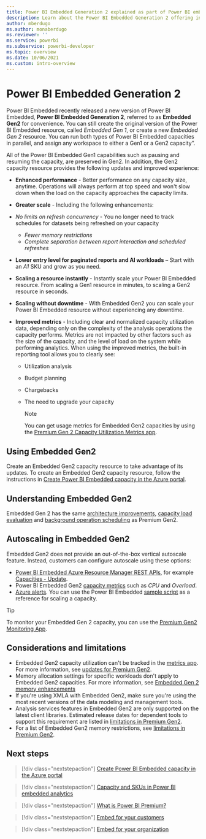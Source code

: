 ```yaml
---
title: Power BI Embedded Generation 2 explained as part of Power BI embedded analytics
description: Learn about the Power BI Embedded Generation 2 offering in Power BI embedded analytics.
author: mberdugo
ms.author: monaberdugo
ms.reviewer: ''
ms.service: powerbi
ms.subservice: powerbi-developer
ms.topic: overview
ms.date: 10/06/2021
ms.custom: intro-overview
---
```


# Power BI Embedded Generation 2

Power BI Embedded recently released a new version of Power BI Embedded, **Power BI Embedded Generation 2**, referred to as **Embedded Gen2** for convenience. You can still create the original version of the Power BI Embedded resource, called *Embedded Gen 1*, or create a new *Embedded Gen 2* resource. You can run both types of Power BI Embedded capacities in parallel, and assign any workspace to either a Gen1 or a Gen2 capacity”.

All of the Power BI Embedded Gen1 capabilities such as pausing and resuming the capacity, are preserved in Gen2. In addition, the Gen2 capacity resource provides the following updates and improved experience:

* **Enhanced performance** - Better performance on any capacity size, anytime. Operations will always perform at top speed and won't slow down when the load on the capacity approaches the capacity limits.
* **Greater scale** - Including the following enhancements:
* *No limits on refresh concurrency* - You no longer need to track schedules for datasets being refreshed on your capacity

  * *Fewer memory restrictions*
  * *Complete separation between report interaction and scheduled refreshes*

* **Lower entry level for paginated reports and AI workloads** – Start with an *A1* SKU and grow as you need.
* **Scaling a resource instantly** - Instantly scale your Power BI Embedded resource. From scaling a Gen1 resource in minutes, to scaling a Gen2 resource in seconds.
* **Scaling without downtime** - With Embedded Gen2 you can scale your Power BI Embedded resource without experiencing any downtime.
* **Improved metrics** - Including clear and normalized capacity utilization data, depending only on the complexity of the analysis operations the capacity performs. Metrics are not impacted by other factors such as the size of the capacity, and the level of load on the system while performing analytics. When using the improved metrics, the built-in reporting tool allows you to clearly see:
  * Utilization analysis
  * Budget planning
  * Chargebacks
  * The need to upgrade your capacity

    >[!NOTE]
    >You can get usage metrics for Embedded Gen2 capacities by using the [Premium Gen 2 Capacity Utilization Metrics app](https://appsource.microsoft.com/product/power-bi/pbi_pcmm.pbipremiumcapacitymonitoringreport?tab=Overview).

## Using Embedded Gen2

Create an Embedded Gen2 capacity resource to take advantage of its updates. To create an Embedded Gen2 capacity resource, follow the instructions in [Create Power BI Embedded capacity in the Azure portal](azure-pbie-create-capacity.md).

## Understanding Embedded Gen2

Embedded Gen 2 has the same [architecture improvements](../../admin/service-premium-architecture.md), [capacity load evaluation](../../admin/service-premium-concepts.md) and [background operation scheduling](../../admin/service-premium-concepts.md#premium-gen2-background-operation-scheduling) as Premium Gen2.

## Autoscaling in Embedded Gen2

Embedded Gen2 does not provide an out-of-the-box vertical autoscale feature. Instead, customers can configure autoscale using these options:

* [Power BI Embedded Azure Resource Manager REST APIs](/rest/api/power-bi-embedded/), for example [Capacities - Update](/rest/api/power-bi-embedded/capacities/update).
* Power BI Embedded Gen2 [capacity metrics](monitor-power-bi-embedded-reference.md#capacities) such as *CPU* and *Overload*.
* [Azure alerts](/azure/azure-monitor/alerts/alerts-overview). You can use the Power BI Embedded [sample script](monitor-power-bi-embedded-reference.md#example-script-for-scaling-a-capacity) as a reference for scaling a capacity.

>[!TIP]
>To monitor your Embedded Gen 2 capacity, you can use the [Premium Gen2 Monitoring App](../../admin/service-premium-gen2-metrics-app.md).

## Considerations and limitations

* Embedded Gen2 capacity utilization can't be tracked in the [metrics app](../../admin/service-admin-premium-monitor-capacity.md). For more information, see [updates for Premium Gen2](../../admin/service-premium-gen2-what-is.md#updates-for-premium-gen2).
* Memory allocation settings for specific workloads don't apply to Embedded Gen2 capacities. For more information, see [Embedded Gen 2 memory enhancements](embedded-capacity.md#embedded-gen-2-memory-enhancements)
* If you're using XMLA with Embedded Gen2, make sure you're using the most recent versions of the data modeling and management tools.
* Analysis services features in Embedded Gen2 are only supported on the latest client libraries. Estimated release dates for dependent tools to support this requirement are listed in [limitations in Premium Gen2](../../admin/service-premium-gen2-what-is.md#limitations-in-premium-gen2).
* For a list of Embedded Gen2 memory restrictions, see [limitations in Premium Gen2](../../admin/service-premium-gen2-what-is.md#limitations-in-premium-gen2).

## Next steps

> [!div class="nextstepaction"]
> [Create Power BI Embedded capacity in the Azure portal](azure-pbie-create-capacity.md)

> [!div class="nextstepaction"]
> [Capacity and SKUs in Power BI embedded analytics](embedded-capacity.md)

> [!div class="nextstepaction"]
> [What is Power BI Premium?](../../admin/service-premium-what-is.md)

> [!div class="nextstepaction"]
>[Embed for your customers](embed-sample-for-customers.md)

> [!div class="nextstepaction"]
>[Embed for your organization](embed-sample-for-your-organization.md)
